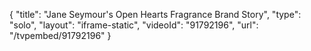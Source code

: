 {
    "title": "Jane Seymour's Open Hearts Fragrance Brand Story",
    "type": "solo",
    "layout": "iframe-static",
    "videoId": "91792196",
    "url": "\/tvpembed\/91792196"
}